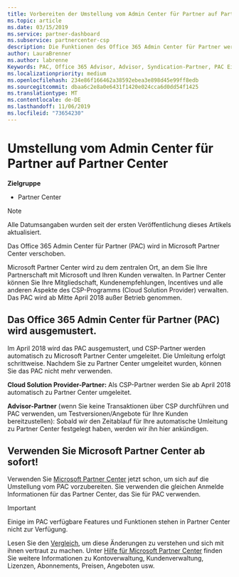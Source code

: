 ```yaml
---
title: Vorbereiten der Umstellung vom Admin Center für Partner auf Partner Center | Partner Center
ms.topic: article
ms.date: 03/15/2019
ms.service: partner-dashboard
ms.subservice: partnercenter-csp
description: Die Funktionen des Office 365 Admin Center für Partner werden in Partner Center verschoben.
author: LauraBrenner
ms.author: labrenne
Keywords: PAC, Office 365 Advisor, Advisor, Syndication-Partner, PAC Einstellen, PAC Ausmusterung
ms.localizationpriority: medium
ms.openlocfilehash: 234e86f166462a38592ebea3e898d45e99ff8edb
ms.sourcegitcommit: dbaa6c2e8a0e6431f1420e024cca6d0dd54f1425
ms.translationtype: MT
ms.contentlocale: de-DE
ms.lasthandoff: 11/06/2019
ms.locfileid: "73654230"
---
```

# <a name="partner-admin-center-is-moving-to-the-partner-center"></a>Umstellung vom Admin Center für Partner auf Partner Center

**Zielgruppe**

-  Partner Center

> [!NOTE]  
>  Alle Datumsangaben wurden seit der ersten Veröffentlichung dieses Artikels aktualisiert.

Das Office 365 Admin Center für Partner (PAC) wird in Microsoft Partner Center verschoben.

Microsoft Partner Center wird zu dem zentralen Ort, an dem Sie Ihre Partnerschaft mit Microsoft und Ihren Kunden verwalten. In Partner Center können Sie Ihre Mitgliedschaft, Kundenempfehlungen, Incentives und alle anderen Aspekte des CSP-Programms (Cloud Solution Provider) verwalten. Das PAC wird ab Mitte April 2018 außer Betrieb genommen.

## <a name="the-office-365-partner-admin-center-pac-will-be-retired"></a>Das Office 365 Admin Center für Partner (PAC) wird ausgemustert.

Im April 2018 wird das PAC ausgemustert, und CSP-Partner werden automatisch zu Microsoft Partner Center umgeleitet. Die Umleitung erfolgt schrittweise. Nachdem Sie zu Partner Center umgeleitet wurden, können Sie das PAC nicht mehr verwenden. 

**Cloud Solution Provider-Partner:** Als CSP-Partner werden Sie ab April 2018 automatisch zu Partner Center umgeleitet. 

**Advisor-Partner** (wenn Sie keine Transaktionen über CSP durchführen und PAC verwenden, um Testversionen/Angebote für Ihre Kunden bereitzustellen): Sobald wir den Zeitablauf für Ihre automatische Umleitung zu Partner Center festgelegt haben, werden wir ihn hier ankündigen. 


## <a name="start-using-the-microsoft-partner-center-now"></a>Verwenden Sie Microsoft Partner Center ab sofort!

Verwenden Sie [Microsoft Partner Center](https://partnercenter.microsoft.com/) jetzt schon, um sich auf die Umstellung vom PAC vorzubereiten.  Sie verwenden die gleichen Anmelde Informationen für das Partner Center, das Sie für PAC verwenden. 

> [!IMPORTANT]  
> Einige im PAC verfügbare Features und Funktionen stehen in Partner Center nicht zur Verfügung.

 Lesen Sie den [Vergleich](moving-from-pac-to-pc.md), um diese Änderungen zu verstehen und sich mit ihnen vertraut zu machen.  Unter [Hilfe für Microsoft Partner Center](https://partnercenter.microsoft.com/partner/help) finden Sie weitere Informationen zu Kontoverwaltung, Kundenverwaltung, Lizenzen, Abonnements, Preisen, Angeboten usw.

 